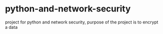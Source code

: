 # python-and-network-security
project for python and network security,  purpose of the project is to encrypt a data
